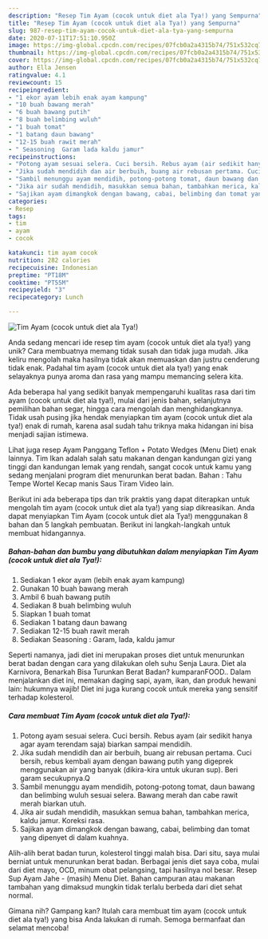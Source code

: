 ```yaml
---
description: "Resep Tim Ayam (cocok untuk diet ala Tya!) yang Sempurna"
title: "Resep Tim Ayam (cocok untuk diet ala Tya!) yang Sempurna"
slug: 987-resep-tim-ayam-cocok-untuk-diet-ala-tya-yang-sempurna
date: 2020-07-11T17:51:10.950Z
image: https://img-global.cpcdn.com/recipes/07fcb0a2a4315b74/751x532cq70/tim-ayam-cocok-untuk-diet-ala-tya-foto-resep-utama.jpg
thumbnail: https://img-global.cpcdn.com/recipes/07fcb0a2a4315b74/751x532cq70/tim-ayam-cocok-untuk-diet-ala-tya-foto-resep-utama.jpg
cover: https://img-global.cpcdn.com/recipes/07fcb0a2a4315b74/751x532cq70/tim-ayam-cocok-untuk-diet-ala-tya-foto-resep-utama.jpg
author: Ella Jensen
ratingvalue: 4.1
reviewcount: 15
recipeingredient:
- "1 ekor ayam lebih enak ayam kampung"
- "10 buah bawang merah"
- "6 buah bawang putih"
- "8 buah belimbing wuluh"
- "1 buah tomat"
- "1 batang daun bawang"
- "12-15 buah rawit merah"
- " Seasoning  Garam lada kaldu jamur"
recipeinstructions:
- "Potong ayam sesuai selera. Cuci bersih. Rebus ayam (air sedikit hanya agar ayam terendam saja) biarkan sampai mendidih."
- "Jika sudah mendidih dan air berbuih, buang air rebusan pertama. Cuci bersih, rebus kembali ayam dengan bawang putih yang digeprek menggunakan air yang banyak (dikira-kira untuk ukuran sup). Beri garam secukupnya.Q"
- "Sambil menunggu ayam mendidih, potong-potong tomat, daun bawang dan belimbing wuluh sesuai selera. Bawang merah dan cabe rawit merah biarkan utuh."
- "Jika air sudah mendidih, masukkan semua bahan, tambahkan merica, kaldu jamur. Koreksi rasa."
- "Sajikan ayam dimangkok dengan bawang, cabai, belimbing dan tomat yang dipenyet di dalam kuahnya."
categories:
- Resep
tags:
- tim
- ayam
- cocok

katakunci: tim ayam cocok 
nutrition: 282 calories
recipecuisine: Indonesian
preptime: "PT18M"
cooktime: "PT55M"
recipeyield: "3"
recipecategory: Lunch

---
```



![Tim Ayam (cocok untuk diet ala Tya!)](https://img-global.cpcdn.com/recipes/07fcb0a2a4315b74/751x532cq70/tim-ayam-cocok-untuk-diet-ala-tya-foto-resep-utama.jpg)

Anda sedang mencari ide resep tim ayam (cocok untuk diet ala tya!) yang unik? Cara membuatnya memang tidak susah dan tidak juga mudah. Jika keliru mengolah maka hasilnya tidak akan memuaskan dan justru cenderung tidak enak. Padahal tim ayam (cocok untuk diet ala tya!) yang enak selayaknya punya aroma dan rasa yang mampu memancing selera kita.

Ada beberapa hal yang sedikit banyak mempengaruhi kualitas rasa dari tim ayam (cocok untuk diet ala tya!), mulai dari jenis bahan, selanjutnya pemilihan bahan segar, hingga cara mengolah dan menghidangkannya. Tidak usah pusing jika hendak menyiapkan tim ayam (cocok untuk diet ala tya!) enak di rumah, karena asal sudah tahu triknya maka hidangan ini bisa menjadi sajian istimewa.

Lihat juga resep Ayam Panggang Teflon + Potato Wedges (Menu Diet) enak lainnya. Tim Ikan adalah salah satu makanan dengan kandungan gizi yang tinggi dan kandungan lemak yang rendah, sangat cocok untuk kamu yang sedang menjalani program diet menurunkan berat badan. Bahan : Tahu Tempe Wortel Kecap manis Saus Tiram Video lain.


Berikut ini ada beberapa tips dan trik praktis yang dapat diterapkan untuk mengolah tim ayam (cocok untuk diet ala tya!) yang siap dikreasikan. Anda dapat menyiapkan Tim Ayam (cocok untuk diet ala Tya!) menggunakan 8 bahan dan 5 langkah pembuatan. Berikut ini langkah-langkah untuk membuat hidangannya.

<!--inarticleads1-->

##### Bahan-bahan dan bumbu yang dibutuhkan dalam menyiapkan Tim Ayam (cocok untuk diet ala Tya!):

1. Sediakan 1 ekor ayam (lebih enak ayam kampung)
1. Gunakan 10 buah bawang merah
1. Ambil 6 buah bawang putih
1. Sediakan 8 buah belimbing wuluh
1. Siapkan 1 buah tomat
1. Sediakan 1 batang daun bawang
1. Sediakan 12-15 buah rawit merah
1. Sediakan  Seasoning : Garam, lada, kaldu jamur


Seperti namanya, jadi diet ini merupakan proses diet untuk menurunkan berat badan dengan cara yang dilakukan oleh suhu Senja Laura. Diet ala Karnivora, Benarkah Bisa Turunkan Berat Badan? kumparanFOOD.. Dalam menjalankan diet ini, memakan daging sapi, ayam, ikan, dan produk hewani lain: hukumnya wajib! Diet ini juga kurang cocok untuk mereka yang sensitif terhadap kolesterol. 

<!--inarticleads2-->

##### Cara membuat Tim Ayam (cocok untuk diet ala Tya!):

1. Potong ayam sesuai selera. Cuci bersih. Rebus ayam (air sedikit hanya agar ayam terendam saja) biarkan sampai mendidih.
1. Jika sudah mendidih dan air berbuih, buang air rebusan pertama. Cuci bersih, rebus kembali ayam dengan bawang putih yang digeprek menggunakan air yang banyak (dikira-kira untuk ukuran sup). Beri garam secukupnya.Q
1. Sambil menunggu ayam mendidih, potong-potong tomat, daun bawang dan belimbing wuluh sesuai selera. Bawang merah dan cabe rawit merah biarkan utuh.
1. Jika air sudah mendidih, masukkan semua bahan, tambahkan merica, kaldu jamur. Koreksi rasa.
1. Sajikan ayam dimangkok dengan bawang, cabai, belimbing dan tomat yang dipenyet di dalam kuahnya.


Alih-alih berat badan turun, kolesterol tinggi malah bisa. Dari situ, saya mulai berniat untuk menurunkan berat badan. Berbagai jenis diet saya coba, mulai dari diet mayo, OCD, minum obat pelangsing, tapi hasilnya nol besar. Resep Sup Ayam Jahe - (masih) Menu Diet. Bahan campuran atau makanan tambahan yang dimaksud mungkin tidak terlalu berbeda dari diet sehat normal. 

Gimana nih? Gampang kan? Itulah cara membuat tim ayam (cocok untuk diet ala tya!) yang bisa Anda lakukan di rumah. Semoga bermanfaat dan selamat mencoba!
